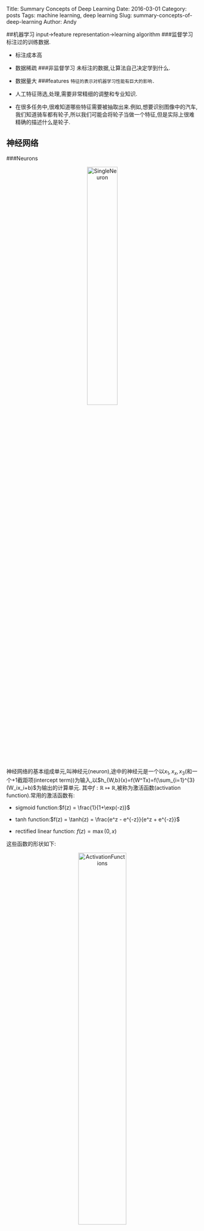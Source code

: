 Title: Summary Concepts of Deep Learning
Date: 2016-03-01
Category: posts
Tags: machine learning, deep learning
Slug: summary-concepts-of-deep-learning
Author: Andy

##机器学习
input->feature representation->learning algorithm
###监督学习
标注过的训练数据.

* 标注成本高
* 数据稀疏
###非监督学习
未标注的数据,让算法自己决定学到什么.

* 数据量大
###features
`特征的表示对机器学习性能有巨大的影响.`

* 人工特征筛选,处理,需要非常精细的调整和专业知识.
* 在很多任务中,很难知道哪些特征需要被抽取出来.例如,想要识别图像中的汽车,我们知道骑车都有轮子,所以我们可能会将轮子当做一个特征,但是实际上很难精确的描述什么是轮子.

## 神经网络
###Neurons
<p align="center">
<img src="/static/images/SingleNeuron.png" alt="SingleNeuron"  width="40%" />
</p>

神经网络的基本组成单元,叫神经元(neuron),途中的神经元是一个以$x_1,x_x,x_3$(和一个$+1$截距项(intercept term))为输入,以$h_{W,b}(x)=f(W^Tx)=f(\sum_{i=1}^{3}(W_ix_i+b)$为输出的计算单元.
其中$f:\mathbb{R}\mapsto\mathbb{R}$,被称为激活函数(activation function).常用的激活函数有:

* sigmoid function:$f(z) = \frac{1}{1+\exp(-z)}$

* tanh function:$f(z) = \tanh(z) = \frac{e^z - e^{-z}}{e^z + e^{-z}}$

* rectified linear function: $f(z) = \max(0,x)$

这些函数的形状如下:
<p align="center">
<img src="/static/images/ActivationFunctions.png" alt="ActivationFunctions"  width="50%" />
</p>

###神经网络模型
将一系列**神经元**组合在一起,就构成一个神经网络,一个神经元的输出可以作为另外一个神经元的输入.例如,下图是一个简单的神经网络:
<p align="center">
<img src="/static/images/Network331.png" alt="neualNetwork"  width="50%" />
</p>
在这个示意图中,黄色的圆圈代表神经元,蓝色的圆圈代表整个神经网络的输入.被标为$+1$的圆圈称作**bias unit**,代表**截距项**(intercept term).
网络最左边的层叫做**输入层**(input layer),最右边叫做**输出层**(output layer).中间所有的节点组成的层叫做**隐藏层**(hidden layer),因为我们不能在训练样本里面观察到它的值.

神经网络也可以有多个输出单元,比如,下面的神经网络有两个隐藏曾,$L_2$和$L_3$,输出层$L_4$有两个输出单元:
<p align="center">
<img src="/static/images/MultiOutputNetwork.png" alt="MultiOutputNetwork"  width="50%" />
</p>
如果你的任务是预测多个输出,这种神经网络很适用.


####向前传播
每层每个节点的计算方法:
$$
\begin{eqnarray\*}
a_1^{(2)} &=& f(W_{11}^{(1)}x_1 + W_{12}^{(1)} x_2 + W_{13}^{(1)} x_3 + b_1^{(1)})  \\\\
a_2^{(2)} &=& f(W_{21}^{(1)}x_1 + W_{22}^{(1)} x_2 + W_{23}^{(1)} x_3 + b_2^{(1)})  \\\\
a_3^{(2)} &=& f(W_{31}^{(1)}x_1 + W_{32}^{(1)} x_2 + W_{33}^{(1)} x_3 + b_3^{(1)})  \\\\
h_{W,b}(x) &=& a_1^{(3)} =  f(W_{11}^{(2)}a_1^{(2)} + W_{12}^{(2)} a_2^{(2)} + W_{13}^{(2)} a_3^{(2)} + b_1^{(2)}) 
\end{eqnarray\*}
$$

我们用$z_i^{(l)}$ 表示第 $l$ 层第 $i$ 单元输入加权和（包括偏置单元），比如，$z_i^{(2)} = \sum_{j=1}^nW^{(1)}\_{ij} x_j + b^{(1)}\_i$,则 $a^{(l)}\_i = f(z^{(l)}\_i) $。
这样就可以得到一种更简洁的表示法。这里我们将激活函数 $ f(\cdot) $ 扩展为用向量（分量的形式）来表示，即 $ f([z_1, z_2, z_3]) = [f(z_1), f(z_2), f(z_3)]$ ，那么，上面的等式可以更简洁地表示为：
$$
\begin{eqnarray\*}
z^{(2)} &=& W^{(1)} x + b^{(1)} \\\\
a^{(2)} &=& f(z^{(2)}) \\\\
z^{(3)} &=& W^{(2)} a^{(2)} + b^{(2)} \\\\
h_{W,b}(x) &=& a^{(3)} = f(z^{(3)})
\end{eqnarray\*}
$$
我们将上面的计算步骤叫作**前向传播**。


####向后传播 
假设我们有一个固定样本集 $\{ (x^{(1)}, y^{(1)}), \ldots, (x^{(m)}, y^{(m)}) \}$，它包含$m$ 个样例。我们可以用批量梯度下降法来求解神经网络。具体来讲，对于单个样例 $(x,y)$，其代价函数为：
$$
\begin{align}
J(W,b; x,y) = \frac{1}{2} \left\| h_{W,b}(x) - y \right\|^2.
\end{align}
$$
这是一个（二分之一的）方差代价函数。给定一个包含  $m$ 个样例的数据集，我们可以定义整体代价函数为：

$$
\begin{align}
J(W,b)
&= \left[ \frac{1}{m} \sum\_{i=1}^m J(W,b;x^{(i)},y^{(i)}) \right]
                       + \frac{\lambda}{2} \sum\_{l=1}^{n\_l-1} \; \sum\_{i=1}^{s\_l} \; \sum\_{j=1}^{s\_{l+1}} \left( W^{(l)}\_{ji} \right)^2 \\\\
&= \left[ \frac{1}{m} \sum\_{i=1}^m \left( \frac{1}{2} \left\| h\_{W,b}(x^{(i)}) - y^{(i)} \right\|^2 \right) \right]
                       + \frac{\lambda}{2} \sum\_{l=1}^{n\_l-1} \; \sum\_{i=1}^{s\_l} \; \sum\_{j=1}^{s\_{l+1}} \left( W^{(l)}\_{ji} \right)^2
\end{align}
$$

以上公式中的第一项 $J(W,b)$是一个均方差项。第二项是一个规则化项（也叫权重衰减项），其目的是减小权重的幅度，防止过度拟合。

我们的目标是针对参数 $W$和 $b$ 来求其函数 $J(W,b)$ 的最小值。为了求解神经网络，我们需要将每一个参数 $W^{(l)}\_{ij}$ 和 $b^{(l)}\_i$ 初始化为一个很小的、接近零的随机值（比如说，使用正态分布 $ {Normal}(0,\epsilon^2)$ 生成的随机值，其中 $\epsilon$ 设置为 $0.01$），之后对目标函数使用诸如批量梯度下降法的最优化算法。因为$J(W, b)$ 是一个非凸函数，梯度下降法很可能会收敛到局部最优解；但是在实际应用中，梯度下降法通常能得到令人满意的结果。最后，需要再次强调的是，要将参数进行随机初始化，而不是全部置为$0$。如果所有参数都用相同的值作为初始值，那么所有隐藏层单元最终会得到与输入值有关的、相同的函数（也就是说，对于所有$ i$，$W^{(1)}\_{ij}$都会取相同的值，那么对于任何输入$x$ 都会有：$a^{(2)}\_1 = a^{(2)}\_2 = a^{(2)}\_3 = \ldots ）$。随机初始化的目的是使对称失效。
梯度下降法中每一次迭代都按照如下公式对参数 $W$ 和$b$ 进行更新：
$$
\begin{align}
W\_{ij}^{(l)} &= W\_{ij}^{(l)} - \alpha \frac{\partial}{\partial W\_{ij}^{(l)}} J(W,b) \\\\
b\_{i}^{(l)} &= b\_{i}^{(l)} - \alpha \frac{\partial}{\partial b\_{i}^{(l)}} J(W,b)
\end{align}
$$
其中$\alpha$是学习速率。其中关键步骤是计算偏导数。我们现在来讲一下反**向传播算法**，它是计算偏导数的一种有效方法。

反向传播算法的思路如下：给定一个样例 $(x,y)$，我们首先进行“前向传导”运算，计算出网络中所有的激活值，包括$h\_{W,b}(x)$ 的输出值。之后，针对第$l$ 层的每一个节点$i$，我们计算出其“残差”$\delta^{(l)}\_i$，该残差表明了该节点对最终输出值的残差产生了多少影响。对于最终的输出节点，我们可以直接算出网络产生的激活值与实际值之间的差距，我们将这个差距定义为$\delta^{(n\_l)}\_i$ （第$ n\_l$ 层表示输出层）。对于隐藏单元我们如何处理呢？我们将基于节点残差的加权平均值计算$\delta^{(l)}\_i$，这些节点以$a^{(l)}\_i$ 作为输入。下面是反向传导算法的细节

1. 进行前馈传导计算，利用前向传导公式，得到 $ L\_2, L\_3, \ldots$  直到输出层 $L\_{n\_l}$ 的激活值。
2. 对于第$n\_l$层（输出层）的每个输出单元$i$，我们根据以下公式计算残差：
$$
\begin{align}
\delta^{(n\_l)}\_i
= \frac{\partial}{\partial z^{(n\_l)}\_i} \;\;
        \frac{1}{2} \left\|y - h\_{W,b}(x)\right\|^2 = - (y\_i - a^{(n\_l)}\_i) \cdot f'(z^{(n\_l)}\_i)
\end{align}
$$

3. 对 $l = n\_l-1, n\_l-2, n\_l-3, \ldots, 2$ 的各个层，第$l$ 层的第$i$个节点的残差计算方法如下：
$$ \delta^{(l)}\_i = \left( \sum\_{j=1}^{s\_{l+1}} W^{(l)}\_{ji} \delta^{(l+1)}\_j \right) f'(z^{(l)}\_i)$$
4. 计算我们需要的偏导数，计算方法如下:
$$
\begin{align}
\frac{\partial}{\partial W\_{ij}^{(l)}} J(W,b; x, y) &= a^{(l)}_j \delta_i^{(l+1)} \\\\
\frac{\partial}{\partial b\_{i}^{(l)}} J(W,b; x, y) &= \delta\_i^{(l+1)}
\end{align}
$$

可以用矩阵-向量表示法重写以上算法。我们使用"$\bullet$" 表示向量乘积运算符。若 $a = b \bullet c$，则$a\_i = b\_ic\_i$。反向传播算法可表示为以下几个步骤：

1. 进行前馈传导计算，利用前向传导公式，得到$L\_2, L\_3, \ldots$直到输出层$L\_{n\_l}$ 的激活值。
2. 对输出层（第$n\_l$ 层），计算：
$$
\begin{align}
\delta^{(n\_l)}
= - (y - a^{(n\_l)}) \bullet f'(z^{(n\_l)})
\end{align}
$$
3. 对于 $l = n\_l-1, n\_l-2, n\_l-3, \ldots, 2$ 的各层，计算:
$$
\begin{align}
\delta^{(l)} = \left((W^{(l)})^T \delta^{(l+1)}\right) \bullet f'(z^{(l)})
\end{align}
$$
4. 计算最终需要的偏导数值：
$$
\begin{align}
\nabla_{W^{(l)}} J(W,b;x,y) &= \delta^{(l+1)} (a^{(l)})^T, \\\\
\nabla_{b^{(l)}} J(W,b;x,y) &= \delta^{(l+1)}.
\end{align}
$$

批量梯度下降法中的一次迭代步骤如下:

1. 对于所有$l$，令$\Delta W^{(l)} := 0$ ,$ \Delta b^{(l)} := 0$ （设置为全零矩阵或全零向量）
2. 对于$i = 1 $到$m$，
    * 使用反向传播算法计算$\nabla_{W^{(l)}} J(W,b;x,y)$ 和$\nabla_{b^{(l)}} J(W,b;x,y)$。
    * 计算$\Delta W^{(l)} := \Delta W^{(l)} + \nabla\_{W^{(l)}} J(W,b;x,y)$。
    * 计算$\Delta b^{(l)} := \Delta b^{(l)} + \nabla\_{b^{(l)}} J(W,b;x,y)$。
3. 更新权重参数：
$$
\begin{align}
W^{(l)} &= W^{(l)} - \alpha \left[ \left(\frac{1}{m} \Delta W^{(l)} \right) + \lambda W^{(l)}\right] \\\\
b^{(l)} &= b^{(l)} - \alpha \left[\frac{1}{m} \Delta b^{(l)}\right]
\end{align}
$$
重复梯度下降法的迭代步骤来减小代价函数$J(W,b)$的值，进而求解神经网络。




####神经网络的问题

* 比较容易过拟合,参数难调.
* 训练速度比较慢,在层次比较少的情况下,并不比其他方法更优.
* 随着网络的深度增加,反向传播的梯度（从输出层到网络的最初几层）的幅度会急剧的减小.这样,当使用梯度下降发的时候,最初的基层的权重变化非常缓慢,以至于他们不能够从样本中有效的学习,这种问题通常被称为`梯度的弥散(gradient diffusion)`.

## Deep Learning
###深度学习的基本思想
####自编码器(Autoencoders)
假设我们只有一个没有带类别标签的训练样本集合 $\{x^{(1)}, x^{(2)}, x^{(3)}, \ldots\}$ ，其中$x^{(i)} \in \Re^{n}$ 。自编码神经网络是一种无监督学习算法，它使用了反向传播算法，并让目标值等于输入值，比如 $y^{(i)} = x^{(i)}$ 。下图是一个自编码神经网络的示例。
<p align="center">
<img src="/static/images/Autoencoder.png" alt="Autoencoder636"  width="50%" />
</p>
自编码神经网络尝试学习一个$ h_{W,b}(x) \approx x$ 的函数,它尝试逼近一个恒等函数，从而使得输出 $\hat{x}$ 接近于输入$x$.自编码神经网络的意义在于:

1. 当我们限制隐藏神经元的数量让它小于输入的神经元个数,就可以得到输入的压缩表示(数据降维).
2. 即使隐藏神经单元的个数比输入的神经元个数多,对自编码神经网络施加一些其他的限制条件也可以发现输入数据中的结构,比如,如果给隐藏神经元加入稀疏性限制，那么自编码神经网络即使在隐藏神经元数量较多的情况下仍然可以发现输入数据中一些有趣的结构。

在含有多个隐藏层的自编码神经网络中,每更高一层的隐层都是对低一层的更高阶的抽象.例如,当处理对象是图像时,可以用深度网络学习到"部分-整体"的关系.例如，第一层可以学习如何将图像中的像素组合在一起来检测边缘（正如我们在前面的练习中做的那样）。第二层可以将边缘组合起来检测更长的轮廓或者简单的“目标的部件”。在更深的层次上，可以将这些轮廓进一步组合起来以检测更为复杂的特征。

#### 基本原理
深度学习的过程可以分为两步:

1. 预训练:首先使用大量的未标注数据训练一个自编码器,这个自编码器能够从数据中学习到数据的最显著特征.
2. 微调:再使用已标注数据对训练好的数据进行有监督学习(微调),从而得到最终想要的结果(这一步使用反向传播算法).

#### 逐层训练方法
与神经网络使用反向训练的方法不同,神经网络使用逐层贪婪训练方法训练模型.主要思路是每次只训练网络中的一层，即我们首先训练一个只含一个隐藏层的网络，仅当这层网络训练结束之后才开始训练一个有两个隐藏层的网络，以此类推。在每一步中，把已经训练好的前$k-1$ 层固定，然后增加第$k$层（也就是将已经训练好的前$k-1$ 的输出作为输入）。每一层的训练可以是有监督的（例如，将每一步的分类误差作为目标函数），但更通常使用无监督方法(例如自动编码器).

<p align="center">
<img src="/static/images/deeplearningfeatures.png" alt="DeepLearningFeautures"  width="60%" />
</p>

###深度学习的应用
* 图像识别
* 语音识别
* nlp
* 其他

###参考
[Deep Learning（深度学习）学习笔记整理系列](http://blog.csdn.net/zouxy09/article/details/8775518)

[Deep Learning](http://www.deeplearningbook.org/)

[Deep Learning Tutorial](http://ufldl.stanford.edu/tutorial/)

[http://ufldl.stanford.edu/wiki/index.php/UFLDL%E6%95%99%E7%A8%8B](http://ufldl.stanford.edu/wiki/index.php/UFLDL%E6%95%99%E7%A8%8B)

